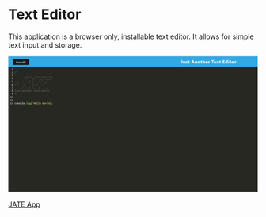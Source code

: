 # Text Editor


This application is a browser only, installable text editor. It allows for simple text input and storage.

![Page Example](jate.png)

[JATE App](https://ancient-chamber-83582.herokuapp.com/)